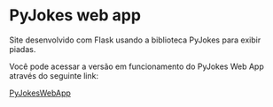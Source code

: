 # PyJokes web app
Site desenvolvido com Flask usando a biblioteca PyJokes para exibir piadas.

Você pode acessar a versão em funcionamento do PyJokes Web App através do seguinte link:

<a href="https://geovani9uina.pythonanywhere.com/" target="_blank">PyJokesWebApp</a>
